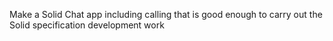 
Make a Solid Chat app including calling that is good enough to carry out the Solid specification development work 
